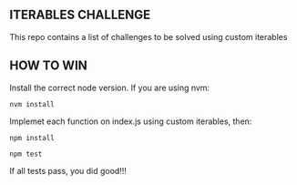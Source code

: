 ## ITERABLES CHALLENGE

This repo contains a list of challenges to be solved using custom iterables


## HOW TO WIN

Install the correct node version. If you are using nvm:

```
nvm install
```

Implemet each function on index.js using custom iterables, then:

```
npm install

npm test
```

If all tests pass, you did good!!!